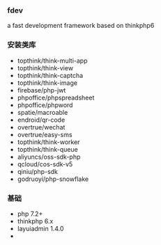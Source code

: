 ### fdev
a fast development framework based on thinkphp6


### 安装类库
- topthink/think-multi-app
- topthink/think-view
- topthink/think-captcha
- topthink/think-image
- firebase/php-jwt
- phpoffice/phpspreadsheet
- phpoffice/phpword
- spatie/macroable
- endroid/qr-code
- overtrue/wechat
- overtrue/easy-sms
- topthink/think-worker
- topthink/think-queue
- aliyuncs/oss-sdk-php
- qcloud/cos-sdk-v5
- qiniu/php-sdk
- godruoyi/php-snowflake



### 基础
- php 7.2+
- thinkphp 6.x
- layuiadmin 1.4.0
- 
